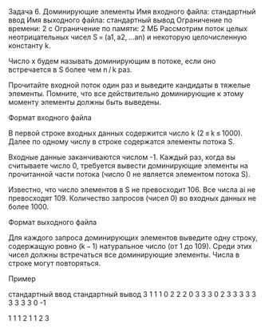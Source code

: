 Задача 6. Доминирующие элементы
Имя входного файла: стандартный ввод
Имя выходного файла: стандартный вывод
Ограничение по времени: 2 с
Ограничение по памяти: 2 МБ
Рассмотрим поток целых неотрицательных чисел S = (a1, a2, …an) и некоторую целочисленную константу k.

Число x будем называть доминирующим в потоке, если оно встречается в S более чем n / k раз.

Прочитайте входной поток один раз и выведите кандидаты в тяжелые элементы. Помните, что все действительно доминирующие к этому моменту элементы должны быть выведены.

Формат входного файла

В первой строке входных данных содержится число k (2 ≤ k ≤ 1000).
Далее по одному числу в строке содержатся элементы потока S.

Входные данные заканчиваются числом -1. Каждый раз, когда вы считываете число 0, требуется вывести доминирующие элементы на прочитанной части потока (число 0 не является элементом потока S).

Известно, что число элементов в S не превосходит 106. Все числа ai не превосходят 109. Количество запросов (чисел 0) во входных данных не более 1000.

Формат выходного файла

Для каждого запроса доминирующих элементов выведите одну строку, содержащую ровно (k − 1) натуральное число (от 1 до 109). Среди этих чисел должны встречаться все доминирующие элементы.
Числа в строке могут повторяться.

Пример

стандартный ввод	стандартный вывод
3
1
1
1
0
2
2
2
0
3
3
3
0
2
3
3
3
3
3
3
3
3
3
0
-1

1 1
1 2
1 1
2 3

